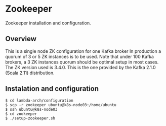 # Zookeeper
Zookeeper installation and configuration.

## Overview
This is a single node ZK configuration for one Kafka broker In production a quorum of 3 or 5 ZK instances is to be used. Note that under 100 Kafka brokers, a 3 ZK instances quorum should be optimal setup in most cases.
The ZK version used is 3.4.0. This is the one provided by the Kafka 2.1.0 (Scala 2.11) distribution.

## Instalation and configuration
```console
$ cd lambda-arch/configuration
$ scp -r zookeeper ubuntu@k8s-node03:/home/ubuntu
$ ssh ubuntu@k8s-node03
$ cd zookeeper
$ ./setup-zookeeper.sh
```
